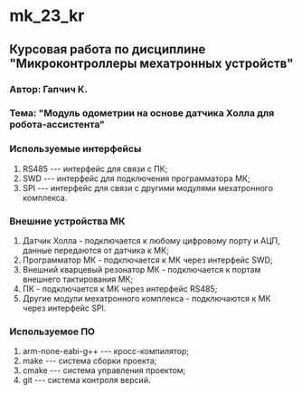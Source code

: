 # mk_23_kr

## Курсовая работа по дисциплине "Микроконтроллеры мехатронных устройств"

### Автор: Гапчич К.

### Тема: "Модуль одометрии на основе датчика Холла для робота-ассистента"

### Используемые интерфейсы
1. RS485 --- интерфейс для связи с ПК;
2. SWD --- интерфейс для подключения программатора МК;
3. SPI --- интерфейс для связи с другими модулями мехатронного комплекса.

### Внешние устройства МК
1. Датчик Холла - подключается к любому цифровому порту и АЦП, данные передаются от датчика к МК;
2. Программатор МК - подключается к МК через интерфейс SWD;
3. Внешний кварцевый резонатор МК - подключается к портам внешнего тактирования МК;
4. ПК - подключается к МК через интерфейс RS485;
5. Другие модули мехатронного комплекса - подключаются к МК через интерфейс SPI.

### Используемое ПО
1. arm-none-eabi-g++ --- кросс-компилятор;
2. make --- система сборки проекта;
3. cmake --- система управления проектом;
4. git --- система контроля версий.
